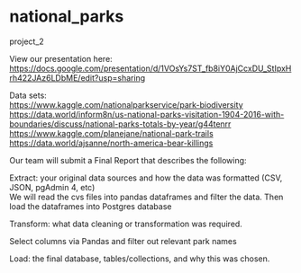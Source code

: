 # national_parks
project_2

View our presentation here:  https://docs.google.com/presentation/d/1VOsYs7ST_fb8iY0AjCcxDU_StIpxHrh422JAz6LDbME/edit?usp=sharing

Data sets:<br/>
https://www.kaggle.com/nationalparkservice/park-biodiversity<br/>
https://data.world/inform8n/us-national-parks-visitation-1904-2016-with-boundaries/discuss/national-parks-totals-by-year/g44tenrr<br/>
https://www.kaggle.com/planejane/national-park-trails<br/>
https://data.world/ajsanne/north-america-bear-killings<br/>

Our team will submit a Final Report that describes the following:

Extract: your original data sources and how the data was formatted (CSV, JSON, pgAdmin 4, etc)<br/>
We will read the cvs files into pandas dataframes and filter the data. Then load the dataframes into Postgres database


Transform: what data cleaning or transformation was required.</br>


Select columns via Pandas and filter out relevant park names</br>


Load: the final database, tables/collections, and why this was chosen.
